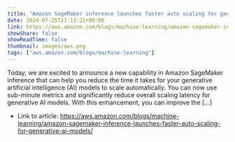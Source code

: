 ```yaml
---
title: "Amazon SageMaker inference launches faster auto scaling for generative AI models"
date: 2024-07-25T21:13:21+00:00
link: https://aws.amazon.com/blogs/machine-learning/amazon-sagemaker-inference-launches-faster-auto-scaling-for-generative-ai-models/
showShare: false
showReadTime: false
thumbnail: images/aws.png
tags: ["aws.amazon.com/blogs/machine-learning"]
---
```

Today, we are excited to announce a new capability in Amazon SageMaker inference that can help you reduce the time it takes for your generative artificial intelligence (AI) models to scale automatically. You can now use sub-minute metrics and significantly reduce overall scaling latency for generative AI models. With this enhancement, you can improve the […]

- Link to article: https://aws.amazon.com/blogs/machine-learning/amazon-sagemaker-inference-launches-faster-auto-scaling-for-generative-ai-models/